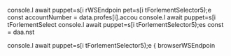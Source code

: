 console.l await puppet=s[i rWSEndpoin
pet=s[i tForlementSelector5);e
        const accountNumber = data.profes[i].accou
console.l await puppet=s[i tForlementSelect
console.l await puppet=s[i tForlementSelector5);es const 
= daa.nst 

console.l await puppet=s[i tForlementSelector5);e
                    { browserWSEndpoin
